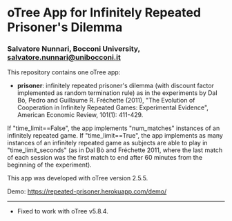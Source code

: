 # oTree App for Infinitely Repeated Prisoner's Dilemma
### Salvatore Nunnari, Bocconi University, salvatore.nunnari@unibocconi.it

This repository contains one oTree app:

* **prisoner**: infinitely repeated prisoner's dilemma (with discount factor implemented as random termination rule) as in the experiments by Dal Bò, Pedro and Guillaume R. Fréchette (2011), "The Evolution of Cooperation in Infinitely Repeated Games: Experimental Evidence", American Economic Review, 101(1): 411-429. 

If "time_limit==False", the app implements "num_matches" instances of an infinitely repeated game. If "time_limit==True", the app implements as many instances of an infinitely repeated game as subjects are able to play in "time_limit_seconds" (as in Dal Bò and Fréchette 2011, where the last match of each session was the first match to end after 60 minutes from the beginning of the experiment). 

This app was developed with oTree version 2.5.5.

Demo: https://repeated-prisoner.herokuapp.com/demo/


---


- Fixed to work with oTree v5.8.4.

